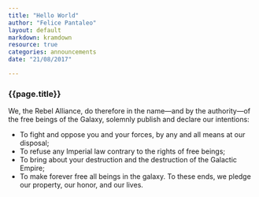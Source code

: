 ```yaml
---
title: "Hello World"
author: "Felice Pantaleo"
layout: default
markdown: kramdown
resource: true
categories: announcements
date: "21/08/2017"

---
```


### {{page.title}}

We, the Rebel Alliance, do therefore in the name—and by the authority—of the free beings of the Galaxy, solemnly publish and declare our intentions:
* To fight and oppose you and your forces, by any and all means at our disposal;
* To refuse any Imperial law contrary to the rights of free beings;
* To bring about your destruction and the destruction of the Galactic Empire;
* To make forever free all beings in the galaxy.
To these ends, we pledge our property, our honor, and our lives.

